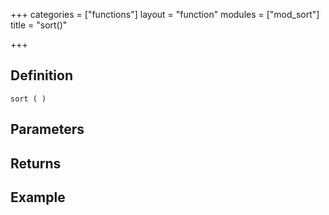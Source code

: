 +++
categories = ["functions"]
layout = "function"
modules = ["mod_sort"]
title = "sort()"

+++

## Definition

    sort ( )

## Parameters

## Returns

## Example
